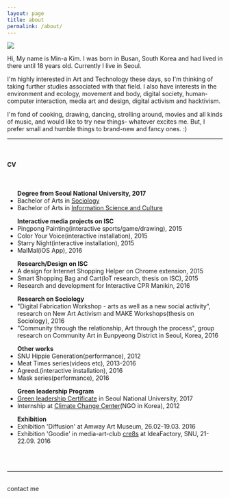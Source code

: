 ```yaml
---
layout: page
title: about
permalink: /about/
---
```


<img class="col one right" src="/img/prof_pic.jpg">


Hi, My name is Min-a Kim.
I was born in Busan, South Korea and had lived in there until 18 years old. Currently I live in Seoul.

I'm highly interested in Art and Technology these days, so I'm thinking of taking further studies associated with that field. I also have interests in the environment and ecology, movement and body, digital society, human-computer interaction, media art and design, digital activism and hacktivism.

I'm fond of cooking, drawing, dancing, strolling around, movies and all kinds of music, and would like to try new things- whatever excites me. But, I prefer small and humble things to brand-new and fancy ones. :)
<br/>

***
<br/>

<h4> CV </h4>
<br/>

<ul>
<strong>Degree from Seoul National University, 2017</strong>
<li>Bachelor of Arts in <a href="http://sociology.snu.ac.kr/eng" target="blank">Sociology</a></li>
<li>Bachelor of Arts in <a href="http://isc.snu.ac.kr/" target="blank">Information Science and Culture</a></li>
</ul>

<ul>
<strong>Interactive media projects on ISC</strong>

<li>Pingpong Painting(interactive sports/game/drawing), 2015</li>
<li>Color Your Voice(interactive installation), 2015</li>
<li>Starry Night(interactive installation), 2015</li>
<li>MalMal(iOS App), 2016</li>
</ul>

<ul>
<strong>Research/Design on ISC</strong>

<li>A design for Internet Shopping Helper on Chrome extension, 2015</li>
<li>Smart Shopping Bag and Cart(IoT research, thesis on ISC), 2015</li>
<li>Research and development for Interactive CPR Manikin, 2016</li>
</ul>

<ul>
<strong>Research on Sociology</strong>

<li>"Digital Fabrication Workshop - arts as well as a new social activity", research on New Art Activism and MAKE Workshops(thesis on Sociology), 2016</li>
<li>"Community through the relationship, Art through the process", group research on Community Art in Eunpyeong District in Seoul, Korea, 2016</li>
</ul>

<ul>
<strong>Other works</strong>

<li>SNU Hippie Generation(performance), 2012</li>
<li>Meat Times series(videos etc), 2013-2016</li>
<li>Agreed.(interactive installation), 2016</li>
<li>Mask series(performance), 2016</li>
</ul>

<ul>
<strong>
Green leadership Program</strong>

<li>
<a href="http://aiees.snu.ac.kr/greenleadership/website/index.php" target="blank">Green leadership Certificate</a> in Seoul National University, 2017</li>
<li>Internship at <a href="http://www.climatechangecenter.kr/" target="blank">Climate Change Center</a>(NGO in Korea), 2012</li>
</ul>

<ul>
<strong>Exhibition</strong>

<li>Exhibition 'Diffusion' at Amway Art Museum, 26.02-19.03. 2016</li>
<li>Exhibition 'Goodie' in media-art-club <a href="http://www.cre8s.org/" target="blank">cre8s</a> at IdeaFactory, SNU, 21-22.09. 2016</li>
</ul>


<br/><br/>
<hr/>
<br/>
<span class="contacticon center">
	<a href="lucid2713@gmail.com"><i class="fa fa-envelope-square"></i></a>
	<a href="https://github.com/lucid2713/" target="_blank"><i class="fa fa-github-square"></i></a>
	<a href="https://www.linkedin.com" target="_blank"><i class="fa fa-linkedin-square"></i></a>
	<a href="https://vimeo.com/user38129979/videos" target="_blank"><i class="fa fa-vimeo-square"></i></a>
	<a href="https://www.facebook.com/lucid2713" target="_blank"><i class="fa fa-facebook-official"></i></a>
</span>

<div class="col three caption">
	contact me
</div>
